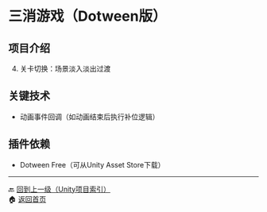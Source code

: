 # 三消游戏（Dotween版）

## 项目介绍
4. 关卡切换：场景淡入淡出过渡

## 关键技术
- 动画事件回调（如动画结束后执行补位逻辑）

## 插件依赖
- Dotween Free（可从Unity Asset Store下载）

---
🔙 [回到上一级（Unity项目索引）](index.md)  
🏠 [返回首页](../../../../index.md)
